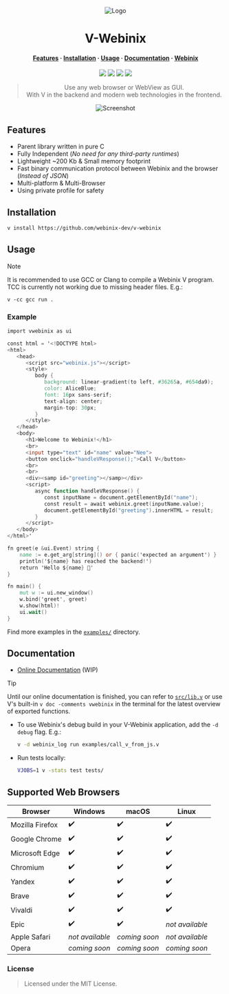 <div align="center">

![Logo](https://raw.githubusercontent.com/webinix-dev/webinix-logo/main/webinix_v.png)

# V-Webinix

#### [Features](#features) · [Installation](#installation) · [Usage](#usage) · [Documentation](#documentation) · [Webinix](https://github.com/webinix-dev/webinix)

[build-status]: https://img.shields.io/github/actions/workflow/status/webinix-dev/v-webinix/ci.yml?branch=main&style=for-the-badge&logo=V&labelColor=414868&logoColor=C0CAF5
[last-commit]: https://img.shields.io/github/last-commit/webinix-dev/v-webinix?style=for-the-badge&logo=github&logoColor=C0CAF5&labelColor=414868
[release-version]: https://img.shields.io/github/v/release/webinix-dev/v-webinix?style=for-the-badge&logo=webtrees&logoColor=C0CAF5&labelColor=414868&color=7664C6
[license]: https://img.shields.io/github/license/webinix-dev/v-webinix?style=for-the-badge&logo=opensourcehardware&label=License&logoColor=C0CAF5&labelColor=414868&color=8c73cc

[![][build-status]](https://github.com/webinix-dev/v-webinix/actions?query=branch%3Amain)
[![][last-commit]](https://github.com/webinix-dev/v-webinix/pulse)
[![][release-version]](https://github.com/webinix-dev/v-webinix/releases/latest)
[![][license]](https://github.com/webinix-dev/v-webinix/blob/main/LICENSE)

> Use any web browser or WebView as GUI.\
> With V in the backend and modern web technologies in the frontend.

![Screenshot](https://raw.githubusercontent.com/webinix-dev/webinix-logo/main/screenshot.png)

</div>

## Features

- Parent library written in pure C
- Fully Independent (_No need for any third-party runtimes_)
- Lightweight ~200 Kb & Small memory footprint
- Fast binary communication protocol between Webinix and the browser (_Instead of JSON_)
- Multi-platform & Multi-Browser
- Using private profile for safety

## Installation

```sh
v install https://github.com/webinix-dev/v-webinix
```

## Usage

> [!NOTE]
> It is recommended to use GCC or Clang to compile a Webinix V program.
> TCC is currently not working due to missing header files. E.g.:
>
> ```
> v -cc gcc run .
> ```

### Example

```v
import vwebinix as ui

const html = '<!DOCTYPE html>
<html>
   <head>
      <script src="webinix.js"></script>
      <style>
         body {
            background: linear-gradient(to left, #36265a, #654da9);
            color: AliceBlue;
            font: 16px sans-serif;
            text-align: center;
            margin-top: 30px;
         }
      </style>
   </head>
   <body>
      <h1>Welcome to Webinix!</h1>
      <br>
      <input type="text" id="name" value="Neo">
      <button onclick="handleVResponse();">Call V</button>
      <br>
      <br>
      <div><samp id="greeting"></samp></div>
      <script>
         async function handleVResponse() {
            const inputName = document.getElementById("name");
            const result = await webinix.greet(inputName.value);
            document.getElementById("greeting").innerHTML = result;
         }
      </script>
   </body>
</html>'

fn greet(e &ui.Event) string {
	name := e.get_arg[string]() or { panic('expected an argument') }
	println('${name} has reached the backend!')
	return 'Hello ${name} 🐇'
}

fn main() {
	mut w := ui.new_window()
	w.bind('greet', greet)
	w.show(html)!
	ui.wait()
}
```

Find more examples in the [`examples/`](https://github.com/webinix-dev/v-webinix/tree/main/examples) directory.

## Documentation

- [Online Documentation](https://webinix.me/docs/#/v) (WIP)

> [!TIP]
> Until our online documentation is finished, you can refer to [`src/lib.v`](https://github.com/webinix-dev/v-webinix/tree/main/src/lib.v) or use V's built-in `v doc -comments vwebinix` in the terminal for the latest overview of exported functions.

- To use Webinix's debug build in your V-Webinix application, add the `-d debug` flag. E.g.:

  ```sh
  v -d webinix_log run examples/call_v_from_js.v
  ```

- Run tests locally:

  ```sh
  VJOBS=1 v -stats test tests/
  ```

## Supported Web Browsers

| Browser         | Windows         | macOS         | Linux           |
| --------------- | --------------- | ------------- | --------------- |
| Mozilla Firefox | ✔️              | ✔️            | ✔️              |
| Google Chrome   | ✔️              | ✔️            | ✔️              |
| Microsoft Edge  | ✔️              | ✔️            | ✔️              |
| Chromium        | ✔️              | ✔️            | ✔️              |
| Yandex          | ✔️              | ✔️            | ✔️              |
| Brave           | ✔️              | ✔️            | ✔️              |
| Vivaldi         | ✔️              | ✔️            | ✔️              |
| Epic            | ✔️              | ✔️            | _not available_ |
| Apple Safari    | _not available_ | _coming soon_ | _not available_ |
| Opera           | _coming soon_   | _coming soon_ | _coming soon_   |

### License

> Licensed under the MIT License.
